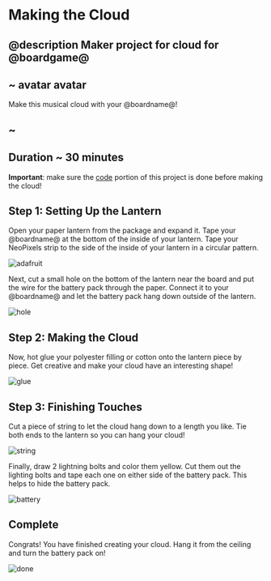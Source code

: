 # Making the Cloud

## @description Maker project for cloud for @boardgame@

## ~ avatar avatar

Make this musical cloud with your @boardname@!

## ~

## Duration ~ 30 minutes 

**Important**: make sure the [code](/projects/musical-cloud/code) portion of this project is done before making the cloud!

## Step 1: Setting Up the Lantern

Open your paper lantern from the package and expand it. Tape your @boardname@ at the bottom of the inside of your lantern. Tape your NeoPixels strip to the side of the inside of your lantern in a circular pattern.

![adafruit](/static/cp/projects/musical-cloud/adafruit.jpg)

Next, cut a small hole on the bottom of the lantern near the board and put the wire for the battery pack through the paper. Connect it to your @boardname@ and let the battery pack hang down outside of the lantern. 

![hole](/static/cp/projects/musical-cloud/hole.jpg)

## Step 2: Making the Cloud

Now, hot glue your polyester filling or cotton onto the lantern piece by piece. Get creative and make your cloud have an interesting shape!

![glue](/static/cp/projects/musical-cloud/glue.jpg)

## Step 3: Finishing Touches

Cut a piece of string to let the cloud hang down to a length you like. Tie both ends to the lantern so you can hang your cloud!

![string](/static/cp/projects/musical-cloud/string.jpg)

Finally, draw 2 lightning bolts and color them yellow. Cut them out the lighting bolts and tape each one on either side of the battery pack. This helps to hide the battery pack.

![battery](/static/cp/projects/musical-cloud/battery.jpg)

## Complete

Congrats! You have finished creating your cloud. Hang it from the ceiling and turn the battery pack on!

![done](/static/cp/projects/musical-cloud/done.jpg)